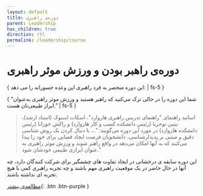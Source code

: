 ```yaml
---
layout: default
title: دوره‌‌ی راهبری
parent: Leadership
has_children: true
direction: rtl
permalink: /leadership/course
---
```


# دوره‌ی راهبر بودن و ورزش موثر راهبری 

{ این دوره منحصر به فرد راهبری این وعده جسورانه را می دهد: | fs-5 }

{ "شما این دوره را در حالی ‌ترک می‌کنید که راهبر هستید و ورزش موثر راهبری به‌عنوان ابراز طبیعی‌تان هست." | fs-5 }

> اساتید راهنمای "راهنمای تدریس راهبری هاروارد"، اسکات اسنوک (استاد ارشد)، نیتین نوحریا (رئیس دانشکده کسب و کار هاروارد) و راکش خورانا (رئیس دانشکده هاروارد) در مورد این دوره می‌گویند: "... با دنبال کردن یک روش شناسی دقیق و مبتنی بر پدیدارشناسی، دانشجویان فرصت ایجاد فضایی برای خود را پیدا می‌کنند که به آنها امکان می‌دهد در واقع راهبر شوند و ورزش موثر راهبری به عنوان ابرازی طبیعی خودشان شود."

این دوره سابقه ی درخشانی در ایجاد تفاوت های چشمگیر برای شرکت کنندگان دارد، چه آنها در حال حاضر در یک موقعیت راهبری مهم باشند و چه تجربه راهبری کمی یا هیچ تجربه ای نداشته باشند.

[مطالعه‌ی بیشتر](./courses/a-new-model-of-leadership){: .btn .btn-purple }
